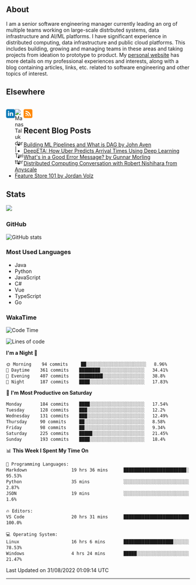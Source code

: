 ## About

I am a senior software engineering manager currently leading an org of multiple teams working on large-scale distrbuted systems, data infrastructure and AI/ML platforms. I have significant experience in distributed computing, data infrastructure and public cloud platforms. This includes building, growing and managing teams in these areas and taking projects from ideation to prototype to product. My [personal website](https://manastalukdar.github.io/) has more details on my professional experiences and interests, along with a blog containing articles, links, etc. related to software engineering and other topics of interest.

## Elsewhere

</br>

<a href="https://www.linkedin.com/in/manastalukdar" target="_blank">
  <img align="left" alt="Manas Talukdar | Linkedin" width="24px" src="https://raw.githubusercontent.com/edent/SuperTinyIcons/master/images/svg/linkedin.svg" />
</a>
<a href="https://www.twitter.com/manastalukdar" target="_blank">
  <img align="left" alt="Manas Talukdar | Twitter" width="24px" src="https://github.com/TheDudeThatCode/TheDudeThatCode/blob/master/Assets/Twitter.svg" />
</a>
<a href="https://manastalukdar.github.io/" target="_blank">
  <img align="left" alt="Manas Talukdar | Website" width="24px" src="https://github.com/edent/SuperTinyIcons/blob/master/images/svg/rss.svg" />
</a>

</br>

## Recent Blog Posts

<!-- BLOG:START -->
- [Building ML Pipelines and What is DAG by John Aven](https://manastalukdar.github.io/blog/2022/03/21/building-ml-pipelines-dag/)
- [DeepETA: How Uber Predicts Arrival Times Using Deep Learning](https://manastalukdar.github.io/blog/2022/03/21/deepeta-uber-predicts-arrival-times-deep-learning/)
- [What&#39;s in a Good Error Message? by Gunnar Morling](https://manastalukdar.github.io/blog/2022/02/11/good-error-message-gunnar-morling/)
- [Distributed Computing Conversation with Robert Nishihara from Anyscale](https://manastalukdar.github.io/blog/2022/01/24/distributed-computing-conversation-robert-nishihara-anyscale/)
- [Feature Store 101 by Jordan Volz](https://manastalukdar.github.io/blog/2022/01/22/feature-store-101-jordan-volz/)
<!-- BLOG:END -->

## Stats

![](https://komarev.com/ghpvc/?username=manastalukdar)

### GitHub

![GitHub stats](https://github-readme-stats.vercel.app/api?username=manastalukdar&show_icons=true&hide_border=true&hide_rank=true&hide_title=true&icon_color=79ff97&text_color=cecac3&bg_color=4d4b4b)

### Most Used Languages

- Java
- Python
- JavaScript
- C#
- Vue
- TypeScript
- Go

<!--
![Top Langs](https://github-readme-stats.vercel.app/api/top-langs/?username=manastalukdar&layout=compact&hide_border=true&hide_title=true&icon_color=79ff97&text_color=cecac3&bg_color=4d4b4b)
-->

### WakaTime

<!--START_SECTION:waka-->
![Code Time](http://img.shields.io/badge/Code%20Time-2%2C752%20hrs%2016%20mins-blue)

![Lines of code](https://img.shields.io/badge/From%20Hello%20World%20I%27ve%20Written-62%20Thousand%20lines%20of%20code-blue)

**I'm a Night 🦉** 

```text
🌞 Morning    94 commits     ██░░░░░░░░░░░░░░░░░░░░░░░   8.96% 
🌆 Daytime    361 commits    ████████░░░░░░░░░░░░░░░░░   34.41% 
🌃 Evening    407 commits    █████████░░░░░░░░░░░░░░░░   38.8% 
🌙 Night      187 commits    ████░░░░░░░░░░░░░░░░░░░░░   17.83%

```
📅 **I'm Most Productive on Saturday** 

```text
Monday       184 commits    ████░░░░░░░░░░░░░░░░░░░░░   17.54% 
Tuesday      128 commits    ███░░░░░░░░░░░░░░░░░░░░░░   12.2% 
Wednesday    131 commits    ███░░░░░░░░░░░░░░░░░░░░░░   12.49% 
Thursday     90 commits     ██░░░░░░░░░░░░░░░░░░░░░░░   8.58% 
Friday       98 commits     ██░░░░░░░░░░░░░░░░░░░░░░░   9.34% 
Saturday     225 commits    █████░░░░░░░░░░░░░░░░░░░░   21.45% 
Sunday       193 commits    ████░░░░░░░░░░░░░░░░░░░░░   18.4%

```


📊 **This Week I Spent My Time On** 

```text
💬 Programming Languages: 
Markdown                 19 hrs 36 mins      ████████████████████████░   95.53% 
Python                   35 mins             ░░░░░░░░░░░░░░░░░░░░░░░░░   2.87% 
JSON                     19 mins             ░░░░░░░░░░░░░░░░░░░░░░░░░   1.6%

🔥 Editors: 
VS Code                  20 hrs 31 mins      █████████████████████████   100.0%

💻 Operating System: 
Linux                    16 hrs 6 mins       ███████████████████░░░░░░   78.53% 
Windows                  4 hrs 24 mins       █████░░░░░░░░░░░░░░░░░░░░   21.47%

```


 Last Updated on 31/08/2022 01:09:14 UTC
<!--END_SECTION:waka-->

---

<!--

**manastalukdar/manastalukdar** is a ✨ _special_ ✨ repository because its `README.md` (this file) appears on your GitHub profile.

Here are some ideas to get you started:

- 🔭 I’m currently working on ...
- 🌱 I’m currently learning ...
- 👯 I’m looking to collaborate on ...
- 🤔 I’m looking for help with ...
- 💬 Ask me about ...
- 📫 How to reach me: ...
- 😄 Pronouns: ...
- ⚡ Fun fact: ...
-->
